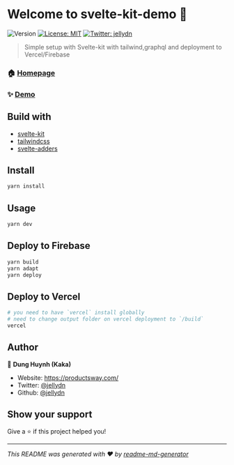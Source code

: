 # Welcome to svelte-kit-demo 👋

![Version](https://img.shields.io/badge/version-0.0.1-blue.svg?cacheSeconds=2592000)
[![License: MIT](https://img.shields.io/badge/License-MIT-yellow.svg)](#)
[![Twitter: jellydn](https://img.shields.io/twitter/follow/jellydn.svg?style=social)](https://twitter.com/jellydn)

> Simple setup with Svelte-kit with tailwind,graphql and deployment to Vercel/Firebase

### 🏠 [Homepage](https://svelte-kit-test.web.app/)

### ✨ [Demo](https://svelte-kit-test.dunghd.vercel.app/)

## Build with

- [svelte-kit](https://svelte.dev/blog/whats-the-deal-with-sveltekit)
- [tailwindcss](https://tailwindcss.com/)
- [svelte-adders](https://github.com/svelte-add/svelte-adders)

## Install

```sh
yarn install
```

## Usage

```sh
yarn dev
```

## Deploy to Firebase

```sh
yarn build
yarn adapt
yarn deploy
```

## Deploy to Vercel

```sh
# you need to have `vercel` install globally
# need to change output folder on vercel deployment to `/build`
vercel
```

## Author

👤 **Dung Huynh (Kaka)**

- Website: https://productsway.com/
- Twitter: [@jellydn](https://twitter.com/jellydn)
- Github: [@jellydn](https://github.com/jellydn)

## Show your support

Give a ⭐️ if this project helped you!

---

_This README was generated with ❤️ by [readme-md-generator](https://github.com/kefranabg/readme-md-generator)_
